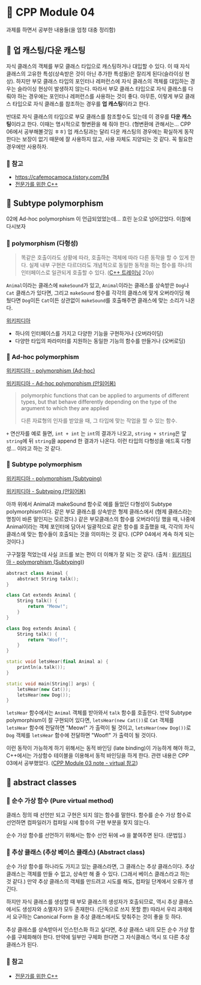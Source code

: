 # 🌟 CPP Module 04

과제를 하면서 공부한 내용들(을 엄청 대충 정리함)

## 🌸 업 캐스팅/다운 캐스팅

자식 클래스의 객체를 부모 클래스 타입으로 캐스팅하거나 대입할 수 있다. 이 때 자식 클래스의 고유한 특성(상속받은 것이 아닌 추가한 특성들)은 잘리게 된다(슬라이싱 현상). 하지만 부모 클래스 타입의 포인터나 레퍼런스에 자식 클래스의 객체를 대입하는 경우는 슬라이싱 현상이 발생하지 않는다. 따라서 부모 클래스 타입으로 자식 클래스를 다뤄야 하는 경우에는 포인터나 레퍼런스를 사용하는 것이 좋다. 아무튼, 이렇게 부모 클래스 타입으로 자식 클래스를 참조하는 경우를 **업 캐스팅**이라고 한다.

반대로 자식 클래스의 타입으로 부모 클래스를 참조할수도 있는데 이 경우를 **다운 캐스팅**이라고 한다. 이때는 명시적으로 형변환을 해 줘야 한다. (형변환에 관해서는... CPP 06에서 공부해볼것임 ㅎㅎ) 업 캐스팅과는 달리 다운 캐스팅의 경우에는 확실하게 동작한다는 보장이 없기 때문에 잘 사용하지 않고, 사용 자체도 지양되는 것 같다. 꼭 필요한 경우에만 사용하자.

### 🌱 참고

- <https://cafemocamoca.tistory.com/94>
- [전문가를 위한 C++](https://www.hanbit.co.kr/media/books/book_view.html?p_code=B3215427289)

## 🌸 Subtype polymorphism

02에 Ad-hoc polymorphism 이 언급되었었는데... 흐린 눈으로 넘어갔었다. 이참에 다시보자

### 🌱 polymorphism (다형성)

> 똑같은 호출이라도 상황에 따라, 호출하는 객체에 따라 다른 동작을 할 수 있게 한다. 실제 내부 구현은 다르더라도 개념적으로 동일한 동작을 하는 함수를 하나의 인터페이스로 일관되게 호출할 수 있다. ([C++ 트레이닝](https://hanbit.co.kr/store/books/look.php?p_code=B7818919239) 20p)

`Animal`이라는 클래스에 `makeSound`가 있고, `Animal`이라는 클래스를 상속받은 `Dog`나 `Cat` 클래스가 있다면, 그리고 `makeSound` 함수를 각각의 클래스에 맞게 오버라이딩 해 뒀다면 `Dog`이든 `Cat`이든 상관없이 `makeSound`를 호출해주면 클래스에 맞는 소리가 나온다.

[위키피디아](https://en.wikipedia.org/wiki/Polymorphism_(computer_science))

- 하나의 인터페이스를 가지고 다양한 기능을 구현하거나 (오버라이딩)
- 다양한 타입의 파라미터를 지원하는 동일한 기능의 함수를 만들거나 (오버로딩)

### 🌱 Ad-hoc polymorphism

[위키피디아 - polymorphism (Ad-hoc)](https://en.wikipedia.org/wiki/Polymorphism_(computer_science)#Ad_hoc_polymorphism)

[위키피디아 - Ad-hoc polymorphism (안읽어봄)](https://en.wikipedia.org/wiki/Ad_hoc_polymorphism)

> polymorphic functions that can be applied to arguments of different types, but that behave differently depending on the type of the argument to which they are applied
> 
> 다른 자료형의 인자를 받았을 때, 그 타입에 맞는 작업을 할 수 있는 함수.


`+` 연산자를 예로 들면, `int + int` 는 `int`의 결과가 나오고, `string + string`은 앞 `string`에 뒤 `string`을 append 한 결과가 나온다. 이런 타입의 다형성을 애드혹 다형성... 이라고 하는 것 같다.

### 🌱 Subtype polymorphism

[위키피디아 - polymorphism (Subtyping)](https://en.wikipedia.org/wiki/Polymorphism_(computer_science)#Subtyping)

[위키피디아 - Subtyping (안읽어봄)](https://en.wikipedia.org/wiki/Subtyping)

아까 위에서 Animal과 makeSound 함수로 예를 들었던 다형성이 Subtype polymorphism이다. 같은 부모 클래스를 상속받은 형제 클래스에서 (형제 클래스라는 명칭이 바른 말인지는 모르겠다.) 같은 부모클래스의 함수를 오버라이딩 했을 때, 나중에 Animal이라는 객체 포인터에 담아서 일괄적으로 같은 함수를 호출했을 때, 각각의 자식클래스에 맞는 함수들이 호출되는 것을 의미하는 것 같다. (CPP 04에서 계속 하게 되는 것이다.)

구구절절 적었는데 사실 코드를 보는 편이 더 이해가 잘 되는 것 같다. (출처 : [위키피디아 - polymorphism (Subtyping)](https://en.wikipedia.org/wiki/Polymorphism_(computer_science)#Subtyping))

```cpp
abstract class Animal {
    abstract String talk();
}

class Cat extends Animal {
    String talk() {
        return "Meow!";
    }
}

class Dog extends Animal {
    String talk() {
        return "Woof!";
    }
}

static void letsHear(final Animal a) {
    println(a.talk());
}

static void main(String[] args) {
    letsHear(new Cat());
    letsHear(new Dog());
}
```

`letsHear` 함수에서는 `Animal` 객체를 받아와서 `talk` 함수를 호출한다. 만약 Subtype polymorphism이 잘 구현되어 있다면, `letsHear(new Cat())`로 `Cat` 객체를 `letsHear` 함수에 전달하면 "Meow!" 가 출력이 될 것이고, `letsHear(new Dog())`로 `Dog` 객체를 `letsHear` 함수에 전달하면 "Woof!" 가 출력이 될 것이다.

이런 동작이 가능하게 하기 위해서는 동적 바인딩 (late binding)이 가능하게 해야 하고, C++에서는 가상함수 테이블을 이용해서 동적 바인딩을 하게 한다. 관련 내용은 CPP 03에서 공부했었다. ([CPP Module 03 note - virtual 참고](https://github.com/yoouyeon/42Cursus/blob/main/CPP_Module/Note/Module_03.md#-virtual))

## 🌸 abstract classes

### 🌱 순수 가상 함수 (Pure virtual method)

클래스 정의 때 선언만 되고 구현은 되지 않는 함수를 말한다. 함수를 순수 가상 함수로 선언하면 컴파일러가 컴파일 시에 함수의 구현 부분을 찾지 않는다.

순수 가상 함수를 선언하기 위해서는 함수 선언 뒤에 `=0` 을 붙여주면 된다. (문법임.)

### 🌱 추상 클래스 (추상 베이스 클래스) (Abstract class)

순수 가상 함수를 하나라도 가지고 있는 클래스라면, 그 클래스는 추상 클래스이다. 추상 클래스는 객체를 만들 수 없고, 상속만 해 줄 수 있다. (그래서 베이스 클래스라고 하는 것 같다.) 만약 추상 클래스의 객체를 만드려고 시도를 해도, 컴파일 단계에서 오류가 생긴다.

하지만 자식 클래스를 생성할 때 부모 클래스의 생성자가 호출되므로, 역시 추상 클래스에서도 생성자와 소멸자가 모두 존재한다. (단독으로 쓰지 못할 뿐) 따라서 우리 과제에서 요구하는 Canonical Form 을 추상 클래스에서도 맞춰주는 것이 좋을 듯 하다. 

추상 클래스를 상속받아서 인스턴스화 하고 싶다면, 추상 클래스 내의 모든 순수 가상 함수를 구체화해야 한다. 만약에 일부만 구체화 한다면 그 자식클래스 역시 또 다른 추상 클래스가 된다. 

### 🌱 참고

- [전문가를 위한 C++](https://www.hanbit.co.kr/media/books/book_view.html?p_code=B3215427289)
